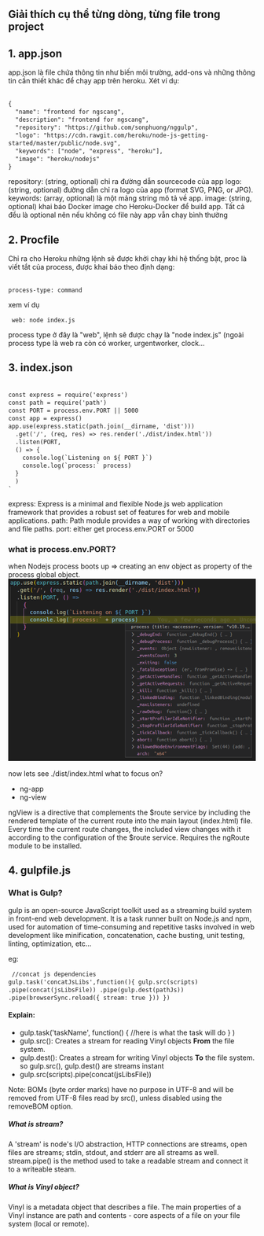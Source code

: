## Giải thích cụ thể từng dòng, từng file trong project
## 1. app.json
app.json là file chứa thông tin như biến môi trường, add-ons và những thông tin cần thiết khác để chạy app trên heroku. 
Xét ví dụ:
<pre><code>
{
  "name": "frontend for ngscang",
  "description": "frontend for ngscang",
  "repository": "https://github.com/sonphuong/nggulp",
  "logo": "https://cdn.rawgit.com/heroku/node-js-getting-started/master/public/node.svg",
  "keywords": ["node", "express", "heroku"],
  "image": "heroku/nodejs"
}
</code></pre>
repository: (string, optional) chỉ ra đường dẫn sourcecode của app
logo: (string, optional) đường dẫn chỉ ra logo của app (format SVG, PNG, or JPG).
keywords: (array, optional) là một mảng string mô tả về app.
image: (string, optional) khai báo Docker image cho Heroku-Docker để build app.
Tất cả đều là optional nên nếu không có file này app vẫn chạy bình thường
## 2. Procfile 
Chỉ ra cho Heroku những lệnh sẽ được khởi chạy khi hệ thống bật, proc là viết tắt của process,
được khai báo theo định dạng: <pre><code> process-type: command </code></pre> xem ví dụ
<pre><code> web: node index.js </code></pre>
process type ở đây là "web", lệnh sẽ được chạy là "node index.js" (ngoài process type là web ra còn có worker, urgentworker, clock...

## 3. index.json
<pre><code>
const express = require('express')
const path = require('path')
const PORT = process.env.PORT || 5000
const app = express()
app.use(express.static(path.join(__dirname, 'dist')))
  .get('/', (req, res) => res.render('./dist/index.html'))
  .listen(PORT, 
  () => {
    console.log(`Listening on ${ PORT }`)
    console.log(`process:` process)
  }
  )
`
</code></pre>
express: Express is a minimal and flexible Node.js web application framework that provides a robust set of features for web and mobile applications.
path: Path module provides a way of working with directories and file paths.
port: either get process.env.PORT or 5000 
### what is process.env.PORT? 
when Nodejs process boots up => creating an env object as property of the process global object.
![process object](./Illustration/processObject.png)

now lets see ./dist/index.html
what to focus on? 
- ng-app 
- ng-view

ngView is a directive that complements the $route service by including the rendered template of the current route into the main layout (index.html) file. 
Every time the current route changes, the included view changes with it according to the configuration of the $route service.
Requires the ngRoute module to be installed.

## 4. gulpfile.js

### What is Gulp? 
gulp is an open-source JavaScript toolkit used as a streaming build system in front-end web development.
It is a task runner built on Node.js and npm, used for automation of time-consuming and repetitive tasks involved in web development like minification, concatenation, cache busting, unit testing, linting, optimization, etc...

eg: <pre><code>
//concat js dependencies
gulp.task('concatJsLibs',function(){
  gulp.src(scripts)
      .pipe(concat(jsLibsFile))
      .pipe(gulp.dest(pathJs))
      .pipe(browserSync.reload({
        stream: true
      }))
})
</code></pre>
#### Explain: 
- gulp.task('taskName', function() { //here is what the task will do } )
- gulp.src(): Creates a stream for reading Vinyl objects **From** the file system.
- gulp.dest(): Creates a stream for writing Vinyl objects **To** the file system.
so gulp.src(), gulp.dest() are streams instant
- gulp.src(scripts).pipe(concat(jsLibsFile)) 


Note: BOMs (byte order marks) have no purpose in UTF-8 and will be removed from UTF-8 files read by src(), unless disabled using the removeBOM option.
##### What is stream?
A 'stream' is node's I/O abstraction, HTTP connections are streams, open files are streams; stdin, stdout, and stderr are all streams as well.
stream.pipe() is the method used to take a readable stream and connect it to a writeable steam.
##### What is Vinyl object?
Vinyl is a metadata object that describes a file. The main properties of a Vinyl instance are path and contents - core aspects of a file on your file system (local or remote).
